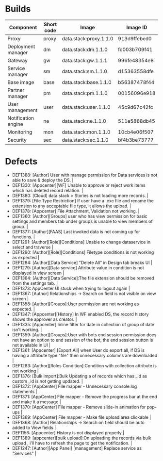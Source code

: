 # Builds

| Component | Short code | Image | Image ID |
|--|--|--|--|
| Proxy | proxy | data.stack:proxy.1.1.0 | 913d9ffebed0 |
| Deployment manager | dm | data.stack:dm.1.1.0 | fc003b709f41 |
| Gateway | gw | data.stack:gw.1.1.1 | 996fe48354e8 |
| Service manager | sm | data.stack:sm.1.1.0 | d15363558dfe |
| Base image | base | data.stack:base.1.1.0 | b56387478f44 |
| Partner manager | pm | data.stack:pm.1.1.0 | 00156096e918 |
| User management | user | data.stack:user.1.1.0 | 45c9d67c42fc |
| Notification engine | ne | data.stack:ne.1.1.0 | 511e5888db45 |
| Monitoring | mon | data.stack:mon.1.1.0 | 10cb4e06f507 |
| Security | sec | data.stack:sec.1.1.0 | bf4b3be73777 |

# Defects

* DEF1388: \[Author\] User with manage permission for Data services is not able to save & deploy the DS. |
* DEF1330: \[Appcenter\]\[WF\] Unable to approve or reject work items which has deleted record relation. |
* DEF1380: \[Cloud\] data.stack > Stories is not loading more records. |
* DEF1379: \[File Type Restriction\] If user have a  .exe file and rename the extension to any acceptable file type, it allows the upload. |
* DEF1378: \[Appcenter\] File Attachment, Validation not working. |
* DEF1360: \[Author\]\[Groups\] user who has view permission for basic settings and members tab under groups is unable to view members of group. |
* DEF1377: \[Author\]\[FAAS\] Last invoked data is not coming up for functions. |
* DEF1291: \[Author\]\[Role\]\[Conditions\] Unable to change dataservice in select and traverse  |
* DEF1290: \[Author\]\[Role\]\[Conditions\] Filetype conditions is not working as expected  |
* DEF1284: \[Author\]\[Data Service\] "Delete All" in Design tab breaks UI |
* DEF1279: \[Author\]\[Data service\] Attribute value in condition is not displayed in view screen |
* DEF1384: \[Author\]\[Data Service\]:The file extension should be removed from the settings tab. |
* DEF1373: AppCenter UI stuck when trying to logout again |
* DEF1367: \[Author\] Relationships -> Search on field is not visible on view screen |
* DEF1358: \[Author\]\[Groups\]:User permission are not working as expected. |
* DEF1347: \[Appcenter\]\[History\] In WF enabled DS, the record history shows the approver as creator. |
* DEF1335: \[Appcenter\] Inline filter for date in collection of group of date isn't working. |
* DEF1359: \[Author\]\[Groups\]:User with bots end session permission does not have an option to end session of the bot, the end session button is not available in UI |
* DEF1361: \[Appcenter\] \[Export All\] when User do export all, if DS is having a attribute type "file" then unnecessary columns are downloaded |
* DEF1283: \[Author\]\[Roles Condition\]:Condition with collection attribute is not working |
* DEF1376: \[Bulk import\]:Bulk Updating a of records which has _id as custom _id is not getting updated. |
* DEF1372: \[AppCenter\] File mapper - Unnecessary console.log statements |
* DEF1371: \[AppCenter\] File mapper - Remove the progress bar at the end and make it a message |
* DEF1370: \[AppCenter\] File mapper - Remove slide-in animation for pop-ups |
* DEF1369: \[AppCenter\] File mapper - Make file upload area clickable |
* DEF1368: \[Author\] Relationships -> Search on field should be auto added to View fields |
* DEF1156: \[Appcenter\] History is not displayed properly |
* DEF1389: \[appcenter\]\[bulk upload\]:On uploading the records via bulk upload , i'll have to refresh the page to get the notification. |
* DEF1247: \[Author\]\[App Panel\] \[management\] Replace service as "Services" |